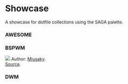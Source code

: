 # Showcase
A showcase for dotfile collections using the SAGA palette. 


### AWESOME

### BSPWM 
<img src="https://github.com/Miusaky/bspdots/blob/main/assets/wall.png"></img>
Author: [Miusaky](https://github.com/Miusaky). </br>
[Source](https://github.com/Miusaky/bspdots).

### DWM



